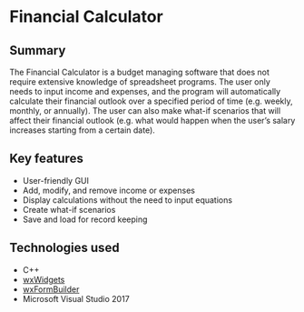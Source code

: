 # Financial Calculator

## Summary
The Financial Calculator is a budget managing software that does not require extensive knowledge of spreadsheet programs. The user only needs to input income and expenses, and the program will automatically calculate their financial outlook over a specified period of time (e.g. weekly, monthly, or annually). The user can also make what-if scenarios that will affect their financial outlook (e.g. what would happen when the user’s salary increases starting from a certain date).

## Key features
* User-friendly GUI
* Add, modify, and remove income or expenses
* Display calculations without the need to input equations
* Create what-if scenarios
* Save and load for record keeping

## Technologies used
* C++
* [wxWidgets](https://wxwidgets.org/)
* [wxFormBuilder](https://github.com/wxFormBuilder/wxFormBuilder)
* Microsoft Visual Studio 2017
